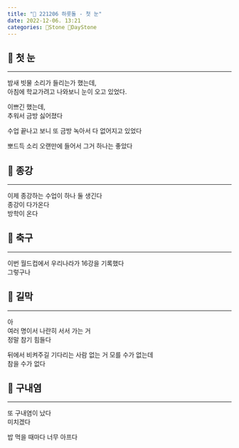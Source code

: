 ```yaml
---
title: "🌱 221206 하룻돌 - 첫 눈"
date: 2022-12-06. 13:21
categories: 🗿Stone 🌱DayStone
---
```


## 🗿 첫 눈

---

밤새 빗물 소리가 들리는가 했는데,  
아침에 학교가려고 나와보니 눈이 오고 있었다.  

이쁘긴 했는데,  
추워서 금방 싫어졌다  

수업 끝나고 보니 또 금방 녹아서 다 없어지고 있었다  

뽀드득 소리 오랜만에 들어서 그거 하나는 좋았다  

## 🗿 종강

---

이제 종강하는 수업이 하나 둘 생긴다  
종강이 다가온다  
방학이 온다  

## 🗿 축구

---

이번 월드컵에서 우리나라가 16강을 기록했다  
그렇구나  

## 🗿 길막

---

아  
여러 명이서 나란히 서서 가는 거  
정말 참기 힘들다  

뒤에서 비켜주길 기다리는 사람 없는 거 모를 수가 없는데  
참을 수가 없다  

## 🗿 구내염

---

또 구내염이 났다  
미치겠다  

밥 먹을 때마다 너무 아프다  
